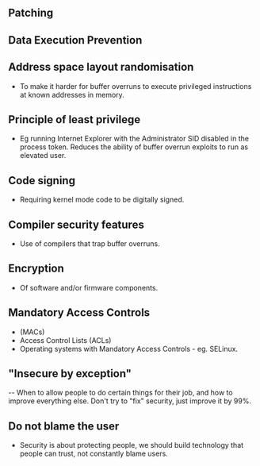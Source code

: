 ## Patching
## Data Execution Prevention
## Address space layout randomisation
- To make it harder for buffer overruns to execute privileged instructions at known addresses in memory.
## Principle of least privilege
- Eg running Internet Explorer with the Administrator SID disabled in the process token. Reduces the ability of buffer overrun exploits to run as elevated user.
## Code signing
- Requiring kernel mode code to be digitally signed.
## Compiler security features
- Use of compilers that trap buffer overruns.
## Encryption
- Of software and/or firmware components.
## Mandatory Access Controls
- (MACs)
- Access Control Lists (ACLs)
- Operating systems with Mandatory Access Controls - eg. SELinux.
## "Insecure by exception"
-- When to allow people to do certain things for their job, and how to improve everything else. Don't try to "fix" security, just improve it by 99%.
## Do not blame the user
- Security is about protecting people, we should build technology that people can trust, not constantly blame users.
